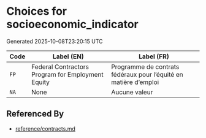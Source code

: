 # Choices for socioeconomic_indicator

Generated 2025-10-08T23:20:15 UTC

| Code | Label (EN) | Label (FR) |
|------|------------|------------|
| `FP` | Federal Contractors Program for Employment Equity | Programme de contrats fédéraux pour l’équité en matière d’emploi |
| `NA` | None | Aucune valeur |


## Referenced By

- [reference/contracts.md](../reference/contracts.md)
